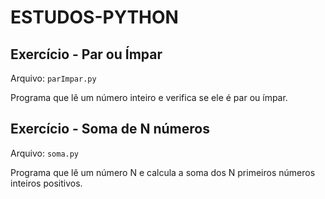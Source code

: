 # ESTUDOS-PYTHON

## Exercício - Par ou Ímpar

Arquivo: `parImpar.py`

Programa que lê um número inteiro e verifica se ele é par ou ímpar.

## Exercício - Soma de N números

Arquivo: `soma.py`

Programa que lê um número N e calcula a soma dos N primeiros números inteiros positivos.
